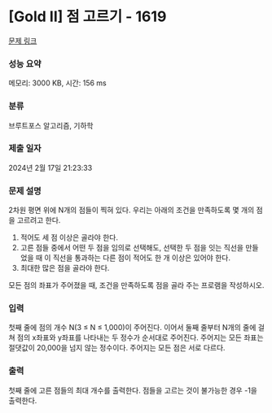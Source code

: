 # [Gold II] 점 고르기 - 1619 

[문제 링크](https://www.acmicpc.net/problem/1619) 

### 성능 요약

메모리: 3000 KB, 시간: 156 ms

### 분류

브루트포스 알고리즘, 기하학

### 제출 일자

2024년 2월 17일 21:23:33

### 문제 설명

<p>2차원 평면 위에 N개의 점들이 찍혀 있다. 우리는 아래의 조건을 만족하도록 몇 개의 점을 고르려고 한다.</p>

<ol>
	<li>적어도 세 점 이상은 골라야 한다.</li>
	<li>고른 점들 중에서 어떤 두 점을 임의로 선택해도, 선택한 두 점을 잇는 직선을 만들었을 때 이 직선을 통과하는 다른 점이 적어도 한 개 이상은 있어야 한다.</li>
	<li>최대한 많은 점을 골라야 한다.</li>
</ol>

<p>모든 점의 좌표가 주어졌을 때, 조건을 만족하도록 점을 골라 주는 프로램을 작성하시오.</p>

### 입력 

 <p>첫째 줄에 점의 개수 N(3 ≤ N ≤ 1,000)이 주어진다. 이어서 둘째 줄부터 N개의 줄에 걸쳐 점의 x좌표와 y좌표를 나타내는 두 정수가 순서대로 주어진다. 주어지는 모든 좌표는 절댓값이 20,000을 넘지 않는 정수이다. 주어지는 모든 점은 서로 다르다.</p>

### 출력 

 <p>첫째 줄에 고른 점들의 최대 개수를 출력한다. 점들을 고르는 것이 불가능한 경우 -1을 출력한다.</p>


